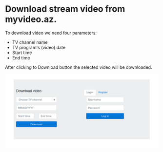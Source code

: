 Download stream video from myvideo.az.
======================================

To download video we need four parameters:
  * TV channel name
  * TV program's (video) date
  * Start time
  * End time

  After clicking to Download button the selected video will be downloaded.

![index page](https://raw.githubusercontent.com/Shik0/MyVideo/master/images/myvideo_index.png)
